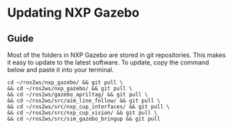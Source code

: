 # Updating NXP Gazebo

## Guide

Most of the folders in NXP Gazebo are stored in git repositories. This makes it easy to update to the latest software. To update, copy the command below and paste it into your terminal.

```text
cd ~/ros2ws/nxp_gazebo/ && git pull \
&& cd ~/ros2ws/nxp_gazebo/ && git pull \
&& cd ~/ros2ws/gazebo_apriltag/ && git pull \
&& cd ~/ros2ws/src/aim_line_follow/ && git pull \
&& cd ~/ros2ws/src/nxp_cup_interfaces/ && git pull \
&& cd ~/ros2ws/src/nxp_cup_vision/ && git pull \
&& cd ~/ros2ws/src/sim_gazebo_bringup && git pull
```





